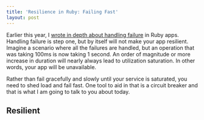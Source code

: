 ```yaml
---
title: 'Resilience in Ruby: Failing Fast'
layout: post
---
```


Earlier this year, I [wrote in depth about handling failure](/resilience-in-ruby/) in Ruby apps. Handling failure is step one, but by itself will not make your app resilient. Imagine a scenario where all the failures are handled, but an operation that was taking 100ms is now taking 1 second. An order of magnitude or more increase in duration will nearly always lead to utilization saturation. In other words, your app will be unavailable.

Rather than fail gracefully and slowly until your service is saturated, you need to shed load and fail fast. One tool to aid in that is a circuit breaker and that is what I am going to talk to you about today.

## Resilient
